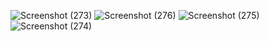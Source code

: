 


![Screenshot (273)](https://github.com/user-attachments/assets/0e9d7f53-a818-4532-989f-210a86161a32)
![Screenshot (276)](https://github.com/user-attachments/assets/21d330e0-c73f-4e2b-9066-8d90b4943032)
![Screenshot (275)](https://github.com/user-attachments/assets/905a3ef6-6212-43bc-8524-1bec5ff5e186)
![Screenshot (274)](https://github.com/user-attachments/assets/0725696b-c38b-4b23-ba60-2394cdaf8283)


